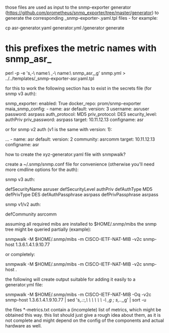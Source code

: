 those files are used as input to the snmp-exporter generator (https://github.com/prometheus/snmp_exporter/tree/master/generator) to generate the corresponding _snmp-exporter-<module-name>.yaml.tpl files - for example:

cp asr-generator.yaml generator.yml
<path-to-generator>/generator generate
# this prefixes the metric names with snmp_asr_
perl -p -e 's,-\ name:\ ,-\ name:\ snmp_asr_,g' snmp.yml > ../../templates/_snmp-exporter-asr.yaml.tpl

for this to work the following section has to exist in the secrets file (for snmp v3 auth):

snmp_exporter:
  enabled: True
  docker_repo: prom/snmp-exporter
  maia_snmp_config:
    - name: asr
      default:
      version: 3
      username: asruser
      password: asrpass
      auth_protocol: MD5
      priv_protocol: DES
      security_level: authPriv
      priv_password: asrpass
      target: 10.11.12.13
      configname: asr

or for snmp v2 auth (v1 is the same with version: 1):

...
    - name: asr
      default:
      version: 2
      community: asrcomm
      target: 10.11.12.13
      configname: asr

how to create the xyz-generator.yaml file with snmpwalk?

create a ~/.snmp/snmp.conf file for convenience (otherwise you'll need more cmdline options for the auth):

snmp v3 auth:

defSecurityName asruser
defSecurityLevel authPriv
defAuthType MD5
defPrivType DES
defAuthPassphrase asrpass
defPrivPassphrase asrpass

snmp v1/v2 auth:

defCommunity asrcomm

assuming all required mibs are installed to $HOME/.snmp/mibs the snmp tree might be queried partially (example):

snmpwalk -M $HOME/.snmp/mibs -m CISCO-IETF-NAT-MIB -v2c snmp-host 1.3.6.1.4.1.9.10.77

or completely:

snmpwalk -M $HOME/.snmp/mibs -m CISCO-IETF-NAT-MIB -v2c snmp-host .

the following will create output suitable for adding it easily to a generator.yml file:

snmpwalk -M $HOME/.snmp/mibs -m CISCO-IETF-NAT-MIB -Oq -v2c snmp-host 1.3.6.1.4.1.9.10.77 | sed 's,.*::,\ \ \ \ \ \ -\ ,g ; s,\..*,,g' | sort -u

the files *-metrics.txt contain a (incomplete)  list of metrics, which might be obtained this way. this list should just give a rough idea about them, as it is not complete and might depend on the config of the components and actual hardware as well.
